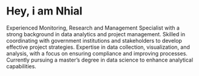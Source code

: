 # Hey, i am Nhial

Experienced Monitoring, Research and Management Specialist with a strong background in data 
analytics and project management. Skilled in coordinating with government institutions and 
stakeholders to develop effective project strategies. Expertise in data collection, visualization, 
and analysis, with a focus on ensuring compliance and improving processes. Currently pursuing 
a master’s degree in data science to enhance analytical capabilities.

